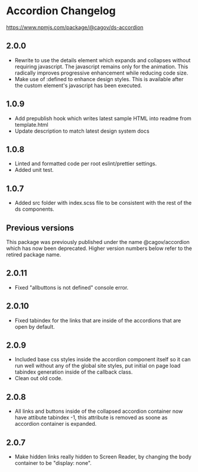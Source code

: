 # Accordion Changelog

<a href="https://www.npmjs.com/package/@cagov/ds-accordion">https://www.npmjs.com/package/@cagov/ds-accordion</a>

## 2.0.0
* Rewrite to use the details element which expands and collapses without requiring javascript. The javascript remains only for the animation. This radically improves progressive enhancement while reducing code size. 
* Make use of :defined to enhance design styles. This is available after the custom element's javascript has been executed.

## 1.0.9
* Add prepublish hook which writes latest sample HTML into readme from template.html
* Update description to match latest design system docs

## 1.0.8
* Linted and formatted code per root eslint/prettier settings.
* Added unit test.

## 1.0.7
* Added src folder with index.scss file to be consistent with the rest of the ds components.

## Previous versions

This package was previously published under the name @cagov/accordion which has now been deprecated. Higher version numbers below refer to the retired package name.

## 2.0.11
* Fixed "allbuttons is not defined" console error.

## 2.0.10
* Fixed tabindex for the links that are inside of the accordions that are open by default.

## 2.0.9
* Included base css styles inside the accordion component itself so it can run well without any of the global site styles, put initial on page load tabindex generation inside of the callback class.
* Clean out old code.

## 2.0.8
* All links and buttons inside of the collapsed accordion container now have attibute tabindex -1, this attribute is removed as soone as accordion container is expanded.

## 2.0.7
* Make hidden links really hidden to Screen Reader, by changing the body container to be "display: none".
